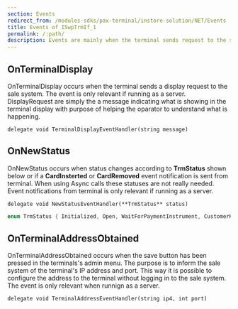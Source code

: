 ```yaml
---
section: Events
redirect_from: /modules-sdks/pax-terminal/instore-solution/NET/Events
title: Events of ISwpTrmIf_1
permalink: /:path/
description: Events are mainly when the terminal sends request to the sale system. 
---
```


## OnTerminalDisplay

OnTerminalDisplay occurs when the terminal sends a display request to the sale system. The event is only relevant if running as a server.
DisplayRequest are simply the a message indicating what is showing in the terminal display with purpose of helping the oparator to understand what is happening.

`delegate void TerminalDisplayEventHandler(string message)`

## OnNewStatus

OnNewStatus occurs when status changes according to **TrmStatus** shown below or if a **CardInsterted** or **CardRemoved** event notification is sent from terminal. When using Async calls these statuses are not really needed.
Event notifications from terminal is only relevant if running as a server.

`delegate void NewStatusEventHandler(**TrmStatus** status)`

```c#
enum TrmStatus { Initialized, Open, WaitForPaymentInstrument, CustomerKnown, PaymentStarted, CardInserted, CardRemoved, Closed };
```

## OnTerminalAddressObtained

OnTerminalAddressObtained occurs when the save button has been pressed in the terminals's admin menu. The purpose is to inform the sale system of the terminal's IP address and port. This way it is possible to configure the address to the terminal without logging in to the sale system.
The event is only relevant when runnign as a server.

`delegate void TerminalAddressEventHandler(string ip4, int port)`
